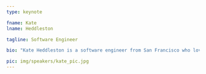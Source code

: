 ```yaml
---
type: keynote

fname: Kate
lname: Heddleston

tagline: Software Engineer

bio: "Kate Heddleston is a software engineer from San Francisco who loves building web applications and programming in python. She studied computer science for her Master's degree, and studied Communication and Human-Computer Interacton for her undergraduate degree. Kate enjoys using open source tools to build web applications and especially likes building portions of the product that interface with the user. You can find everything you never wanted to know about her here: https://kateheddleston.com/about"

pic: img/speakers/kate_pic.jpg
---
```

